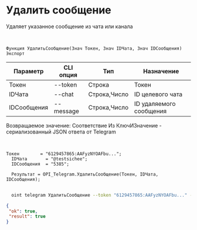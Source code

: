 ﻿---
sidebar_position: 7
---

# Удалить сообщение
 Удаляет указанное сообщение из чата или канала


<br/>


`Функция УдалитьСообщение(Знач Токен, Знач IDЧата, Знач IDСообщения) Экспорт`

  | Параметр | CLI опция | Тип | Назначение |
  |-|-|-|-|
  | Токен | --token | Строка | Токен |
  | IDЧата | --chat | Строка,Число | ID целевого чата |
  | IDСообщения | --message | Строка,Число | ID удаляемого сообщения |

  
  Возвращаемое значение:   Соответствие Из КлючИЗначение - сериализованный JSON ответа от Telegram

<br/>




```bsl title="Пример кода"
Токен        = "6129457865:AAFyzNYOAFbu...";
  IDЧата       = "@testsichee";
  IDСообщения  = "5385";
  
  Результат = OPI_Telegram.УдалитьСообщение(Токен, IDЧата, IDСообщения);
```
	


```sh title="Пример команды CLI"
    
  oint telegram УдалитьСообщение --token "6129457865:AAFyzNYOAFbu..." --chat "@testsichee" --message "5385"

```

```json title="Результат"
{
 "ok": true,
 "result": true
}
```
